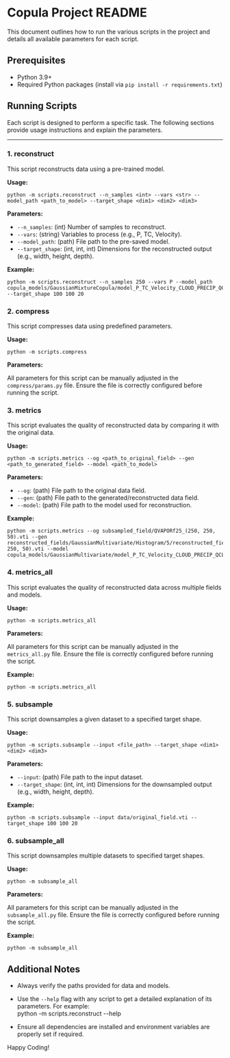 # Copula Project README

This document outlines how to run the various scripts in the project and details all available parameters for each script.

## Prerequisites

- Python 3.9+
- Required Python packages (install via `pip install -r requirements.txt`)

## Running Scripts

Each script is designed to perform a specific task. The following sections provide usage instructions and explain the parameters.

---

### 1. reconstruct

This script reconstructs data using a pre-trained model.

**Usage:**

    python -m scripts.reconstruct --n_samples <int> --vars <str> --model_path <path_to_model> --target_shape <dim1> <dim2> <dim3>

**Parameters:**

- `--n_samples`: (int) Number of samples to reconstruct.
- `--vars`: (string) Variables to process (e.g., P, TC, Velocity).
- `--model_path`: (path) File path to the pre-saved model.
- `--target_shape`: (int, int, int) Dimensions for the reconstructed output (e.g., width, height, depth).

**Example:**

    python -m scripts.reconstruct --n_samples 250 --vars P --model_path copula_models/GaussianMixtureCopula/model_P_TC_Velocity_CLOUD_PRECIP_QCLOUD_QGRAUP_QICE_QRAIN_QSNOW_QVAPOR_U_V_W_Histogram_5.bin --target_shape 100 100 20

### 2. compress

This script compresses data using predefined parameters.

**Usage:**

    python -m scripts.compress

**Parameters:**

All parameters for this script can be manually adjusted in the `compress/params.py` file. Ensure the file is correctly configured before running the script.

### 3. metrics

This script evaluates the quality of reconstructed data by comparing it with the original data.

**Usage:**

    python -m scripts.metrics --og <path_to_original_field> --gen <path_to_generated_field> --model <path_to_model>

**Parameters:**

- `--og`: (path) File path to the original data field.
- `--gen`: (path) File path to the generated/reconstructed data field.
- `--model`: (path) File path to the model used for reconstruction.

**Example:**

    python -m scripts.metrics --og subsampled_field/QVAPORf25_(250, 250, 50).vti --gen reconstructed_fields/GaussianMultivariate/Histogram/5/reconstructed_field_QVAPOR_(250, 250, 50).vti --model copula_models/GaussianMultivariate/model_P_TC_Velocity_CLOUD_PRECIP_QCLOUD_QGRAUP_QICE_QRAIN_QSNOW_QVAPOR_U_V_W_Histogram_5.bin

### 4. metrics_all

This script evaluates the quality of reconstructed data across multiple fields and models.

**Usage:**

    python -m scripts.metrics_all

**Parameters:**

All parameters for this script can be manually adjusted in the `metrics_all.py` file. Ensure the file is correctly configured before running the script.

**Example:**

    python -m scripts.metrics_all

### 5. subsample

This script downsamples a given dataset to a specified target shape.

**Usage:**

    python -m scripts.subsample --input <file_path> --target_shape <dim1> <dim2> <dim3>

**Parameters:**

- `--input`: (path) File path to the input dataset.
- `--target_shape`: (int, int, int) Dimensions for the downsampled output (e.g., width, height, depth).

**Example:**

    python -m scripts.subsample --input data/original_field.vti --target_shape 100 100 20

### 6. subsample_all

This script downsamples multiple datasets to specified target shapes.

**Usage:**

    python -m subsample_all

**Parameters:**

All parameters for this script can be manually adjusted in the `subsample_all.py` file. Ensure the file is correctly configured before running the script.

**Example:**

    python -m subsample_all


## Additional Notes

- Always verify the paths provided for data and models.
- Use the `--help` flag with any script to get a detailed explanation of its parameters. For example:  
    python -m scripts.reconstruct --help

- Ensure all dependencies are installed and environment variables are properly set if required.

Happy Coding!